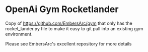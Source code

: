 # OpenAi Gym Rocketlander
Copy of https://github.com/EmbersArc/gym that only has the rocket_lander.py file to make it easy to git pull into an existing gym environment.

Please see EmbersArc's excellent repository for more details
